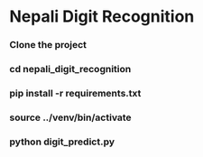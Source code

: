# Nepali Digit Recognition

### Clone the project
### cd nepali_digit_recognition
### pip install -r requirements.txt
### source ../venv/bin/activate
### python digit_predict.py
